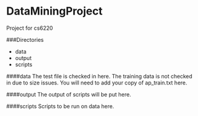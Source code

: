 DataMiningProject
=================

Project for cs6220

###Directories
* data
* output
* scripts


####data
The test file is checked in here. The training data is not checked in due to size issues. You will need to add your copy of ap_train.txt here.

####output
The output of scripts will be put here.

####scripts
Scripts to be run on data here.
